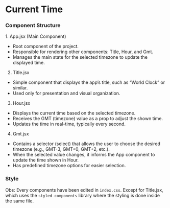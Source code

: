 <h1>Current Time</h1>

<h3>Component Structure</h3>
1. App.jsx (Main Component)

- Root component of the project.
- Responsible for rendering other components: Title, Hour, and Gmt.
- Manages the main state for the selected timezone to update the displayed time.

2. Title.jsx
   
- Simple component that displays the app’s title, such as “World Clock” or similar.
- Used only for presentation and visual organization.

3. Hour.jsx
   
- Displays the current time based on the selected timezone.
- Receives the GMT (timezone) value as a prop to adjust the shown time.
- Updates the time in real-time, typically every second.

4. Gmt.jsx

- Contains a selector (select) that allows the user to choose the desired timezone (e.g., GMT-3, GMT+0, GMT+2, etc.).
- When the selected value changes, it informs the App component to update the time shown in Hour.
- Has predefined timezone options for easier selection.

<h3>Style</h3>

Obs: Every components have been edited in ```index.css```. Except for Title.jsx, which uses the ```styled-components``` library where the styling is done inside the same file.
